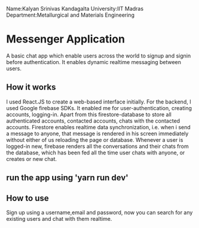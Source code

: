 Name:Kalyan Srinivas Kandagalta
University:IIT Madras
Department:Metallurgical and Materials Engineering

# Messenger Application 
A basic chat app which enable users across the world to signup and signin before authentication.
It enables dynamic realtime messaging between users.
## How it works
I used React.JS to create a web-based interface initially. For the backend, I used Google firebase SDKs. 
It enabled me for user-authentication, creating accounts, logging-in. Apart from this firestore-database to store
all authenticated accounts, contacted accounts, chats with the contacted accounts. Firestore enables realtime data
synchronization, i.e. when i send a message to anyone, that message is rendered in his screen immediately without either of us reloading the page or database. Whenever a user is logged-in new, firebase renders all the conversations and their chats from the database, which has been fed all the time user chats with anyone, or creates or new chat.
## run the app using 'yarn run dev'
## How to use
Sign up using a username,email and password, now you can search for any existing users and chat with them realtime.